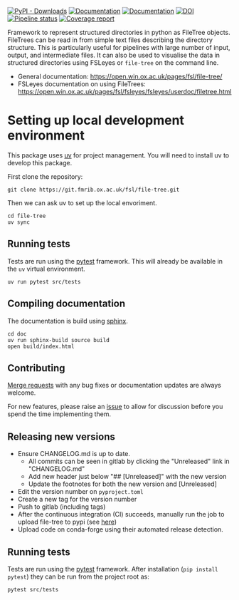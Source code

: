 [![PyPI - Downloads](https://img.shields.io/pypi/dm/file-tree)](https://pypi.org/project/file-tree/)
[![Documentation](https://img.shields.io/badge/Documentation-file--tree-blue)](https://open.win.ox.ac.uk/pages/fsl/file-tree/)
[![Documentation](https://img.shields.io/badge/Documentation-fsleyes-blue)](https://open.win.ox.ac.uk/pages/fsl/fsleyes/fsleyes/userdoc/filetree.html)
[![DOI](https://zenodo.org/badge/DOI/10.5281/zenodo.6576809.svg)](https://doi.org/10.5281/zenodo.6576809)
[![Pipeline status](https://git.fmrib.ox.ac.uk/fsl/file-tree/badges/master/pipeline.svg)](https://git.fmrib.ox.ac.uk/fsl/file-tree/-/pipelines)
[![Coverage report](https://git.fmrib.ox.ac.uk/fsl/file-tree/badges/master/coverage.svg)](https://open.win.ox.ac.uk/pages/fsl/file-tree/htmlcov)

Framework to represent structured directories in python as FileTree objects. FileTrees can be read in from simple text files describing the directory structure. This is particularly useful for pipelines with large number of input, output, and intermediate files. It can also be used to visualise the data in structured directories using FSLeyes or `file-tree` on the command line.

- General documentation: https://open.win.ox.ac.uk/pages/fsl/file-tree/
- FSLeyes documentation on using FileTrees: https://open.win.ox.ac.uk/pages/fsl/fsleyes/fsleyes/userdoc/filetree.html 

# Setting up local development environment
This package uses [uv](https://docs.astral.sh/uv/) for project management.
You will need to install uv to develop this package.

First clone the repository:
```shell
git clone https://git.fmrib.ox.ac.uk/fsl/file-tree.git
```

Then we can ask uv to set up the local envoriment.
```shell
cd file-tree
uv sync
```

## Running tests
Tests are run using the [pytest](https://docs.pytest.org) framework.
This will already be available in the `uv` virtual environment.
```shell
uv run pytest src/tests
```

## Compiling documentation
The documentation is build using [sphinx](https://www.sphinx-doc.org/en/master/).
```shell
cd doc
uv run sphinx-build source build
open build/index.html
```

## Contributing
[Merge requests](https://git.fmrib.ox.ac.uk/fsl/file-tree/-/merge_requests) with any bug fixes or documentation updates are always welcome. 

For new features, please raise an [issue](https://git.fmrib.ox.ac.uk/fsl/file-tree/-/issues) to allow for discussion before you spend the time implementing them.

## Releasing new versions
- Ensure CHANGELOG.md is up to date.
    - All commits can be seen in gitlab by clicking the "Unreleased" link in "CHANGELOG.md"
    - Add new header just below "## [Unreleased]" with the new version
    - Update the footnotes for both the new version and [Unreleased]
- Edit the version number on `pyproject.toml`
- Create a new tag for the version number
- Push to gitlab (including tags)
- After the continuous integration (CI) succeeds, manually run the job to upload file-tree to pypi (see [here](https://git.fmrib.ox.ac.uk/fsl/file-tree/-/pipelines/latest))
- Upload code on conda-forge using their automated release detection.

## Running tests
Tests are run using the [pytest](https://docs.pytest.org) framework. After installation (`pip install pytest`) they can be run from the project root as:
```shell
pytest src/tests
```